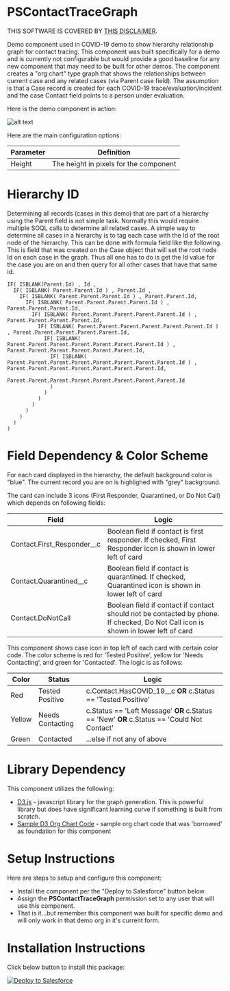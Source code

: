 # PSContactTraceGraph

THIS SOFTWARE IS COVERED BY [THIS DISCLAIMER](https://raw.githubusercontent.com/thedges/Disclaimer/master/disclaimer.txt).

Demo component used in COVID-19 demo to show hierarchy relationship graph for contact tracing. This component was built specifically for a demo and is currently not configurable but would provide a good baseline for any new component that may need to be built for other demos. The component creates a "org chart" type graph that shows the relationships between current case and any related cases (via Parent case field). The assumption is that a Case record is created for each COVID-19 trace/evaluation/incident and the case Contact field points to a person under evaluation.

Here is the demo component in action:

![alt text](https://github.com/thedges/PSContactTraceGraph/blob/master/PSContactTraceGraph.gif "PSContactTraceGraph")

Here are the main configuration options:

| Parameter  | Definition |
| ------------- | ------------- |
| Height | The height in pixels for the component |

# Hierarchy ID

Determining all records (cases in this demo) that are part of a hierarchy using the Parent field is not simple task. Normally this would require multiple SOQL calls to determine all related cases. A simple way to determine all cases in a hierarchy is to tag each case with the Id of the root node of the hierarchy. This can be done with formula field like the following. This is field that was created on the Case object that will set the root node Id on each case in the graph. Thus all one has to do is get the Id value for the case you are on and then query for all other cases that have that same id.

```
IF( ISBLANK(Parent.Id) , Id ,
  IF( ISBLANK( Parent.Parent.Id ) , Parent.Id ,
    IF( ISBLANK( Parent.Parent.Parent.Id ) , Parent.Parent.Id,
      IF( ISBLANK( Parent.Parent.Parent.Parent.Id ) , Parent.Parent.Parent.Id, 
        IF( ISBLANK( Parent.Parent.Parent.Parent.Parent.Id ) , Parent.Parent.Parent.Parent.Id, 
          IF( ISBLANK( Parent.Parent.Parent.Parent.Parent.Parent.Id ) , Parent.Parent.Parent.Parent.Parent.Id, 
            IF( ISBLANK( Parent.Parent.Parent.Parent.Parent.Parent.Parent.Id ) , Parent.Parent.Parent.Parent.Parent.Parent.Id, 
              IF( ISBLANK( Parent.Parent.Parent.Parent.Parent.Parent.Parent.Parent.Id ) , Parent.Parent.Parent.Parent.Parent.Parent.Parent.Id, 
                Parent.Parent.Parent.Parent.Parent.Parent.Parent.Parent.Id
              )
            )
          )
        )
      )
    )
  )
)
```

# Field Dependency & Color Scheme

For each card displayed in the hierarchy, the default background color is "blue". The current record you are on is highlighed with "grey" background.

The card can include 3 icons (First Responder, Quarantined, or Do Not Call) which depends on following fields:

| Field  | Logic |
| ------------- | ------------- |
| Contact.First_Responder__c | Boolean field if contact is first responder. If checked, First Responder icon is shown in lower left of card |
| Contact.Quarantined__c | Boolean field if contact is quarantined. If checked, Quarantined icon is shown in lower left of card |
| Contact.DoNotCall | Boolean field if contact if contact should not be contacted by phone. If checked, Do Not Call icon is shown in lower left of card |

This component shows case icon in top left of each card with certain color code. The color scheme is red for 'Tested Positive', yellow for 'Needs Contacting', and green for 'Contacted'. The logic is as follows:

| Color |Status  | Logic |
| --- | ------------- | ------------- |
| Red | Tested Positive | c.Contact.HasCOVID_19__c __OR__ c.Status == 'Tested Positive' |
| Yellow | Needs Contacting | c.Status == 'Left Message' __OR__ c.Status == 'New' __OR__ c.Status == 'Could Not Contact'  |
| Green | Contacted | ...else if not any of above |


# Library Dependency

This component utilizes the following:
  * [D3.js](https://d3js.org/) - javascript library for the graph generation. This is powerful library but does have significant learning curve if something is built from scratch.
  * [Sample D3 Org Chart Code](https://blockbuilder.org/bumbeishvili/09a03b81ae788d2d14f750afe59eb7de) - sample org chart code that was 'borrowed' as foundation for this component

# Setup Instructions
Here are steps to setup and configure this component:
  * Install the component per the "Deploy to Salesforce" button below. 
  * Assign the __PSContactTraceGraph__ permission set to any user that will use this component.
  * That is it...but remember this component was built for specific demo and will only work in that demo org in it's current form.

# Installation Instructions

Click below button to install this package:

<a href="https://githubsfdeploy.herokuapp.com">
  <img alt="Deploy to Salesforce"
       src="https://raw.githubusercontent.com/afawcett/githubsfdeploy/master/deploy.png">
</a>

